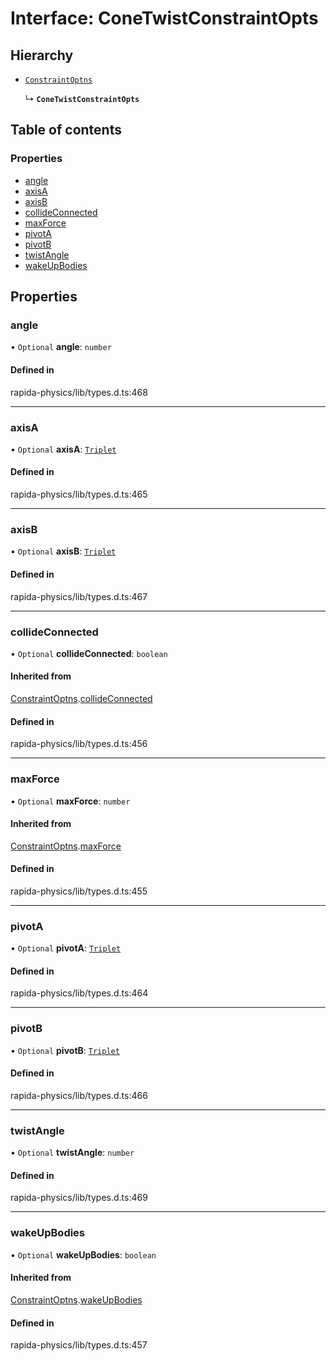 # Interface: ConeTwistConstraintOpts

## Hierarchy

- [`ConstraintOptns`](ConstraintOptns.md)

  ↳ **`ConeTwistConstraintOpts`**

## Table of contents

### Properties

- [angle](ConeTwistConstraintOpts.md#angle)
- [axisA](ConeTwistConstraintOpts.md#axisa)
- [axisB](ConeTwistConstraintOpts.md#axisb)
- [collideConnected](ConeTwistConstraintOpts.md#collideconnected)
- [maxForce](ConeTwistConstraintOpts.md#maxforce)
- [pivotA](ConeTwistConstraintOpts.md#pivota)
- [pivotB](ConeTwistConstraintOpts.md#pivotb)
- [twistAngle](ConeTwistConstraintOpts.md#twistangle)
- [wakeUpBodies](ConeTwistConstraintOpts.md#wakeupbodies)

## Properties

### angle

• `Optional` **angle**: `number`

#### Defined in

rapida-physics/lib/types.d.ts:468

___

### axisA

• `Optional` **axisA**: [`Triplet`](../modules.md#triplet)

#### Defined in

rapida-physics/lib/types.d.ts:465

___

### axisB

• `Optional` **axisB**: [`Triplet`](../modules.md#triplet)

#### Defined in

rapida-physics/lib/types.d.ts:467

___

### collideConnected

• `Optional` **collideConnected**: `boolean`

#### Inherited from

[ConstraintOptns](ConstraintOptns.md).[collideConnected](ConstraintOptns.md#collideconnected)

#### Defined in

rapida-physics/lib/types.d.ts:456

___

### maxForce

• `Optional` **maxForce**: `number`

#### Inherited from

[ConstraintOptns](ConstraintOptns.md).[maxForce](ConstraintOptns.md#maxforce)

#### Defined in

rapida-physics/lib/types.d.ts:455

___

### pivotA

• `Optional` **pivotA**: [`Triplet`](../modules.md#triplet)

#### Defined in

rapida-physics/lib/types.d.ts:464

___

### pivotB

• `Optional` **pivotB**: [`Triplet`](../modules.md#triplet)

#### Defined in

rapida-physics/lib/types.d.ts:466

___

### twistAngle

• `Optional` **twistAngle**: `number`

#### Defined in

rapida-physics/lib/types.d.ts:469

___

### wakeUpBodies

• `Optional` **wakeUpBodies**: `boolean`

#### Inherited from

[ConstraintOptns](ConstraintOptns.md).[wakeUpBodies](ConstraintOptns.md#wakeupbodies)

#### Defined in

rapida-physics/lib/types.d.ts:457
